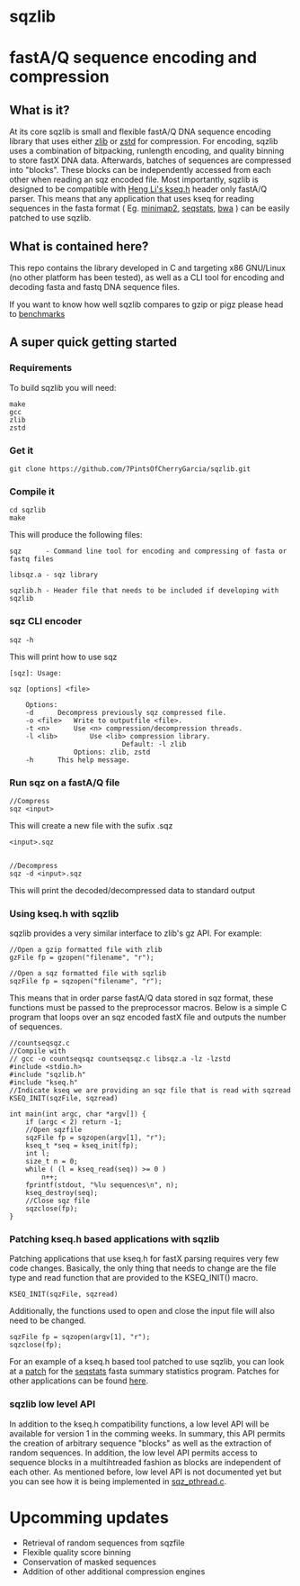 # sqzlib 
# fastA/Q sequence encoding and compression


## What is it?
At its core sqzlib is small and flexible fastA/Q DNA sequence encoding library that uses either [zlib](https://github.com/madler/zlib) or [zstd](https://github.com/facebook/zstd) for compression. For encoding, sqzlib uses a combination of bitpacking, runlength encoding, and quality binning to store fastX DNA data. Afterwards, batches of sequences are compressed into "blocks". These blocks can be independently accessed from each other when reading an sqz encoded file.
Most importantly, sqzlib is designed to be compatible with [Heng Li's kseq.h](https://github.com/attractivechaos/klib) header only fastA/Q parser. This means that any application that uses kseq for reading sequences in the fasta format ( Eg. [minimap2](https://github.com/lh3/minimap2), [seqstats](https://github.com/clwgg/seqstats), [bwa](https://github.com/lh3/bwa) ) can be easily patched to use sqzlib.


## What is contained here?

This repo contains the library developed in C and targeting x86 GNU/Linux (no other platform has been tested), as well as a CLI tool for encoding and decoding fasta and fastq DNA sequence files.

If you want to know how well sqzlib compares to gzip or pigz please head to [benchmarks]()


## A super quick getting started

### Requirements

To build sqzlib you will need:

    make
    gcc
    zlib
    zstd

### Get it

    git clone https://github.com/7PintsOfCherryGarcia/sqzlib.git

### Compile it

    cd sqzlib
    make

This will produce the following files:

    sqz      - Command line tool for encoding and compressing of fasta or fastq files
    
    libsqz.a - sqz library
    
    sqzlib.h - Header file that needs to be included if developing with sqzlib

### sqz CLI encoder

    sqz -h
    
This will print how to use sqz

    [sqz]: Usage:

	sqz [options] <file>

		Options:
		-d 		Decompress previously sqz compressed file.
		-o <file>	Write to outputfile <file>.
		-t <n>		Use <n> compression/decompression threads.
		-l <lib>        Use <lib> compression library.
		                        Default: -l zlib
					Options: zlib, zstd
		-h 		This help message.



### Run sqz on a fastA/Q file

    //Compress
    sqz <input>
    
This will create a new file with the sufix .sqz

    <input>.sqz


    //Decompress
    sqz -d <input>.sqz
    
This will print the decoded/decompressed data to standard output


### Using kseq.h with sqzlib

sqzlib provides a very similar interface to zlib's gz API. For example:

    //Open a gzip formatted file with zlib
    gzFile fp = gzopen("filename", "r");
    
    //Open a sqz formatted file with sqzlib
    sqzFile fp = sqzopen("filename", "r");
    
This means that in order parse fastA/Q data stored in sqz format, these functions must be passed to the preprocessor macros. Below is a simple C program that loops over an sqz encoded fastX file and outputs the number of sequences.

    //countseqsqz.c
    //Compile with
    // gcc -o countseqsqz countseqsqz.c libsqz.a -lz -lzstd
    #include <stdio.h>
    #include "sqzlib.h"
    #include "kseq.h"
    //Indicate kseq we are providing an sqz file that is read with sqzread
    KSEQ_INIT(sqzFile, sqzread)

    int main(int argc, char *argv[]) {
        if (argc < 2) return -1;
        //Open sqzfile
        sqzFile fp = sqzopen(argv[1], "r");
        kseq_t *seq = kseq_init(fp);
        int l;
        size_t n = 0;
        while ( (l = kseq_read(seq)) >= 0 )
            n++;
        fprintf(stdout, "%lu sequences\n", n);
        kseq_destroy(seq);
        //Close sqz file
        sqzclose(fp);
    }


### Patching kseq.h based applications with sqzlib
Patching applications that use kseq.h for fastX parsing requires very few code changes. Basically, the only thing that needs to change are the file type and read function that are provided to the KSEQ_INIT() macro.

    KSEQ_INIT(sqzFile, sqzread)

Additionally, the functions used to open and close the input file will also need to be changed.

    sqzFile fp = sqzopen(argv[1], "r");
    sqzclose(fp);

For an example of a kseq.h based tool patched to use sqzlib, you can look at a [patch](https://github.com/7PintsOfCherryGarcia/sqzlib/tree/master/patches/seqstats) for the [seqstats](https://github.com/clwgg/seqstats) fasta summary statistics program. Patches for other applications can be found [here](https://github.com/7PintsOfCherryGarcia/sqzlib/tree/master/patches).


### sqzlib low level API
In addition to the kseq.h compatibility functions, a low level API will be available for version 1 in the comming weeks. In summary, this API permits the creation of arbitrary sequence "blocks" as well as the extraction of random sequences. In addition, the low level API permits access to sequence blocks in a multihtreaded fashion as blocks are independent of each other. As mentioned before, low level API is not documented yet but you can see how it is being implemented in [sqz_pthread.c](https://github.com/7PintsOfCherryGarcia/sqzlib/blob/master/src/pthread/sqz_pthread.c).

# Upcomming updates
* Retrieval of random sequences from sqzfile
* Flexible quality score binning
* Conservation of masked sequences
* Addition of other additional compression engines
